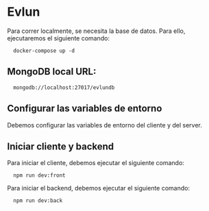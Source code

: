 # Evlun

Para correr localmente, se necesita la base de datos. Para ello, ejecutaremos el siguiente comando:

```
  docker-compose up -d
```

## MongoDB local URL:

```
  mongodb://localhost:27017/evlundb
```

## Configurar las variables de entorno

Debemos configurar las variables de entorno del cliente y del server.

## Iniciar cliente y backend

Para iniciar el cliente, debemos ejecutar el siguiente comando:

```
  npm run dev:front
```

Para iniciar el backend, debemos ejecutar el siguiente comando:

```
  npm run dev:back
```
